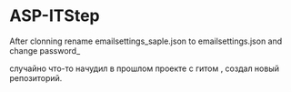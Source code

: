 # ASP-ITStep

After clonning rename emailsettings_saple.json to emailsettings.json
and change password_

случайно что-то начудил в прошлом проекте с гитом , создал новый репозиторий.
